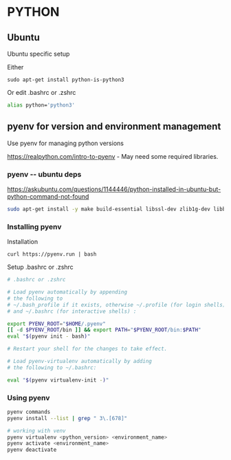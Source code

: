 # PYTHON

## Ubuntu

Ubuntu specific setup

Either

```
sudo apt-get install python-is-python3
```

Or edit .bashrc or .zshrc

```bash
alias python='python3'
```


## pyenv for version and environment management

Use pyenv for managing python versions

https://realpython.com/intro-to-pyenv - May need some required libraries.

### pyenv -- ubuntu deps

https://askubuntu.com/questions/1144446/python-installed-in-ubuntu-but-python-command-not-found

```bash
sudo apt-get install -y make build-essential libssl-dev zlib1g-dev libbz2-dev libreadline-dev libsqlite3-dev wget curl llvm libncurses5-dev libncursesw5-dev xz-utils tk-dev libffi-dev liblzma-dev python3-openssl
```

### Installing pyenv

Installation

```
curl https://pyenv.run | bash
```

Setup .bashrc or .zshrc

```bash
# .bashrc or .zshrc

# Load pyenv automatically by appending
# the following to 
# ~/.bash_profile if it exists, otherwise ~/.profile (for login shells)
# and ~/.bashrc (for interactive shells) :

export PYENV_ROOT="$HOME/.pyenv"
[[ -d $PYENV_ROOT/bin ]] && export PATH="$PYENV_ROOT/bin:$PATH"
eval "$(pyenv init - bash)"

# Restart your shell for the changes to take effect.

# Load pyenv-virtualenv automatically by adding
# the following to ~/.bashrc:

eval "$(pyenv virtualenv-init -)"
```

### Using pyenv

```bash
pyenv commands
pyenv install --list | grep " 3\.[678]"

# working with venv
pyenv virtualenv <python_version> <environment_name>
pyenv activate <environment_name>
pyenv deactivate
```